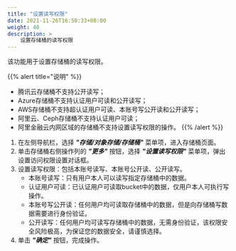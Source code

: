 ```yaml
---
title: "设置读写权限"
date: 2021-11-26T16:50:33+08:00
weight: 40
description: >
    设置存储桶的读写权限
---
```


该功能用于设置存储桶的读写权限。

{{% alert title="说明" %}}
- 腾讯云存储桶不支持公开读写；
- Azure存储桶不支持认证用户可读和公开读写；
- AWS存储桶不支持超认证用户可读、本账号写公开读和公开读写；
- 阿里云、Ceph存储桶不支持认证用户可读；
- 阿里金融云内网区域的存储桶不支持设置读写权限的操作。
{{% /alert %}}

1. 在左侧导航栏，选择 **_"存储/对象存储/存储桶"_** 菜单项，进入存储桶页面。
2. 单击存储桶右侧操作列的 **_"更多"_** 按钮，选择 **_"设置读写权限"_** 菜单项，弹出设置访问权限设置对话框。
2. 设置读写权限：包括本账号读写、本账号公开读、公开读写。
    - 本账号读写：只有用户本人可以读写指定存储桶中的数据。
    - 认证用户可读：已认证用户可读取bucket中的数据，仅用户本人可执行写操作。
    - 本账号写公开读：任何用户均可读取存储桶中的数据，但是向存储桶写数据需要进行身份验证。
    - 公开读写：任何用户均可读写存储桶中的数据，无需身份验证，该权限安全风险极高，为保证您的数据安全，请谨慎选择。
3. 单击 **_"确定"_** 按钮，完成操作。